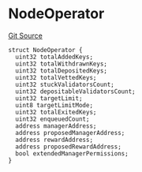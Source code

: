 # NodeOperator

[Git Source](https://github.com/lidofinance/community-staking-module/blob/ed13582ed87bf90a004e225eef6ca845b31d396d/src/interfaces/ICSModule.sol)

```solidity
struct NodeOperator {
  uint32 totalAddedKeys;
  uint32 totalWithdrawnKeys;
  uint32 totalDepositedKeys;
  uint32 totalVettedKeys;
  uint32 stuckValidatorsCount;
  uint32 depositableValidatorsCount;
  uint32 targetLimit;
  uint8 targetLimitMode;
  uint32 totalExitedKeys;
  uint32 enqueuedCount;
  address managerAddress;
  address proposedManagerAddress;
  address rewardAddress;
  address proposedRewardAddress;
  bool extendedManagerPermissions;
}
```
